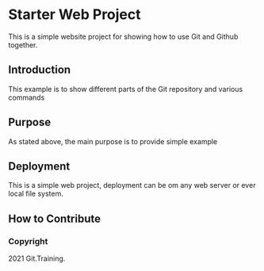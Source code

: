 # Starter Web Project

This is a simple website project for showing how to use Git and Github together.

## Introduction

This example is to show different parts of the Git repository and various commands

## Purpose

As stated above, the main purpose is to provide simple example

## Deployment

This is a simple web project, deployment can be om any web server or ever local file system.

## How to Contribute

### Copyright
2021 Git.Training.